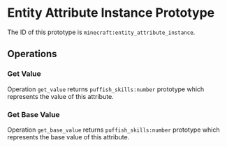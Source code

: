 # Entity Attribute Instance Prototype

The ID of this prototype is `minecraft:entity_attribute_instance`.

## Operations

### Get Value

Operation `get_value` returns `puffish_skills:number` prototype which represents the value of this attribute.

### Get Base Value

Operation `get_base_value` returns `puffish_skills:number` prototype which represents the base value of this attribute.